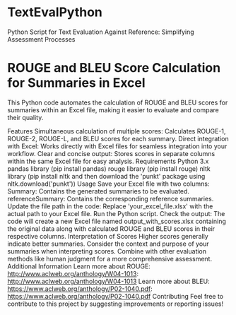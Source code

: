 # TextEvalPython
Python Script for Text Evaluation Against Reference: Simplifying Assessment Processes
# ROUGE and BLEU Score Calculation for Summaries in Excel

This Python code automates the calculation of ROUGE and BLEU scores for summaries within an Excel file, making it easier to evaluate and compare their quality.

Features
Simultaneous calculation of multiple scores: Calculates ROUGE-1, ROUGE-2, ROUGE-L, and BLEU scores for each summary.
Direct integration with Excel: Works directly with Excel files for seamless integration into your workflow.
Clear and concise output: Stores scores in separate columns within the same Excel file for easy analysis.
Requirements
Python 3.x
pandas library (pip install pandas)
rouge library (pip install rouge)
nltk library (pip install nltk and then download the 'punkt' package using nltk.download('punkt'))
Usage
Save your Excel file with two columns:
Summary: Contains the generated summaries to be evaluated.
referenceSummary: Contains the corresponding reference summaries.
Update the file path in the code: Replace 'your_excel_file.xlsx' with the actual path to your Excel file.
Run the Python script.
Check the output: The code will create a new Excel file named output_with_scores.xlsx containing the original data along with calculated ROUGE and BLEU scores in their respective columns.
Interpretation of Scores
Higher scores generally indicate better summaries.
Consider the context and purpose of your summaries when interpreting scores.
Combine with other evaluation methods like human judgment for a more comprehensive assessment.
Additional Information
Learn more about ROUGE: http://www.aclweb.org/anthology/W04-1013: http://www.aclweb.org/anthology/W04-1013
Learn more about BLEU: https://www.aclweb.org/anthology/P02-1040.pdf: https://www.aclweb.org/anthology/P02-1040.pdf
Contributing
Feel free to contribute to this project by suggesting improvements or reporting issues!

